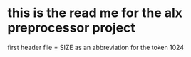 this is the read me for the alx preprocessor project
=====================================================
first header file = SIZE as an abbreviation for the token 1024
